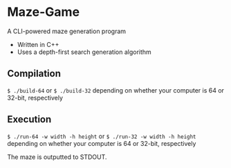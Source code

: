 # Maze-Game

A CLI-powered maze generation program

- Written in C++
- Uses a depth-first search generation algorithm

## Compilation
`$ ./build-64` or `$ ./build-32` depending on whether your computer is 64 or 32-bit, respectively

## Execution
`$ ./run-64 -w width -h height` or `$ ./run-32 -w width -h height` depending on whether your computer is 64 or 32-bit, respectively

The maze is outputted to STDOUT.
